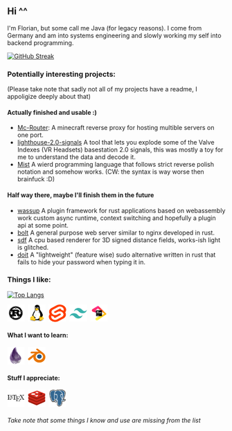 ## Hi ^^
I'm Florian, but some call me Java (for legacy reasons).
I come from Germany and am into systems engineering and slowly working my self into backend programming.

 [![GitHub Streak](https://github-readme-streak-stats.herokuapp.com?user=post-rex&theme=shades-of-purple&date_format=M%20j%5B%2C%20Y%5D)](https://git.io/streak-stats) 

### Potentially interesting projects:
(Please take note that sadly not all of my projects have a readme, I appoligize deeply about that)

#### Actually finished and usable :)
- [Mc-Router](https://github.com/post-rex/mc-router): A minecraft reverse proxy for hosting multible servers on one port.
- [lighthouse-2.0-signals](https://github.com/post-rex/lighthouse-2.0-signals) A tool that lets you explode some of the Valve Indexes (VR Headsets) basestation 2.0 signals, this was mostly a toy for me to understand the data and decode it.
- [Mist](https://github.com/post-rex/mist) A wierd programming language that follows strict reverse polish notation and somehow works. (CW: the syntax is way worse then brainfuck :D)

#### Half way there, maybe I'll finish them in the future
- [wassup](https://github.com/post-rex/wassup) A plugin framework for rust applications based on webassembly work custom async runtime, context switching and hopefully a plugin api at some point.
- [bolt](https://github.com/post-rex/bolt) A general purpose web server similar to nginx developed in rust.
- [sdf](https://github.com/post-rex/sdf) A cpu based renderer for 3D signed distance fields, works-ish light is glitched.
- [doit](https://github.com/post-rex/doit) A "lightweight" (feature wise) sudo alternative written in rust that fails to hide your password when typing it in.

### Things I like:

[![Top Langs](https://github-readme-stats.vercel.app/api/top-langs/?username=post-rex)](https://github.com/anuraghazra/github-readme-stats)

  <img src="https://github.com/devicons/devicon/blob/master/icons/rust/rust-plain.svg" title="Rust" alt="Rust" width="40" height="40"/>&nbsp;
  <img src="https://github.com/devicons/devicon/blob/master/icons/linux/linux-original.svg" title="Linux" alt="Linux" width="40" height="40"/>&nbsp;
  <img src="https://github.com/devicons/devicon/blob/master/icons/svelte/svelte-original.svg" title="Svelte" alt="Svelte" width="40" height="40"/>&nbsp;
  <img src="https://github.com/devicons/devicon/blob/master/icons/tailwindcss/tailwindcss-plain.svg" title="Tailwind CSS" alt="Tailwind CSS" width="40" height="40"/>&nbsp;
  <img src="https://github.com/devicons/devicon/blob/master/icons/jetbrains/jetbrains-original.svg" title="All the Jetbrains IDEs" alt="Jetbrains" width="40" height="40"/>

#### What I want to learn:
<img src="https://github.com/devicons/devicon/blob/master/icons/elixir/elixir-original.svg" title="Elixir" alt="Elixir" width="40" height="40"/>&nbsp;
<img src="https://github.com/devicons/devicon/blob/master/icons/blender/blender-original.svg" title="Blender" alt="Blender" width="40" height="40"/>

#### Stuff I appreciate:
  <img src="https://github.com/devicons/devicon/blob/master/icons/latex/latex-original.svg" title="LaTeX" alt="LaTeX" width="40" height="40"/>&nbsp;
  <img src="https://github.com/devicons/devicon/blob/master/icons/redis/redis-original.svg" title="Redis" alt="Redis" width="40" height="40"/>&nbsp;
  <img src="https://github.com/devicons/devicon/blob/master/icons/postgresql/postgresql-original.svg" title="PostgreSQL" alt="PostgreSQL" width="40" height="40"/>
  

###### Take note that some things I know and use are missing from the list
